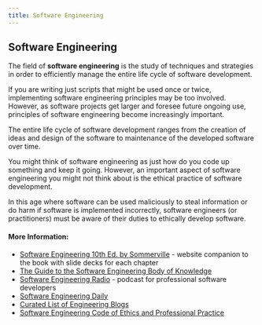 ```yaml
---
title: Software Engineering
---
```

## Software Engineering

The field of **software engineering** is the study of techniques and strategies
in order to efficiently manage the entire life cycle of software development.

If you are writing just scripts that might be used once or twice, implementing
software engineering principles may be too involved. However, as software
projects get larger and foresee future ongoing use, principles of software
engineering become increasingly important.

The entire life cycle of software development ranges from the creation of ideas
and design of the software to maintenance of the developed software over time.

You might think of software engineering as just how do you code up something and
keep it going. However, an important aspect of software engineering you might
not think about is the ethical practice of software development.

In this age where software can be used maliciously to steal information or do
harm if software is implemented incorrectly, software engineers (or
practitioners) must be aware of their duties to ethically develop software.

#### More Information:

- [Software Engineering 10th Ed. by Sommerville](http://iansommerville.com/software-engineering-book/) - website companion to the book with slide decks for each chapter
- [The Guide to the Software Engineering Body of Knowledge](https://www.computer.org/web/swebok)
- [Software Engineering Radio](http://www.se-radio.net/) - podcast for professional software developers
- [Software Engineering Daily](https://softwareengineeringdaily.com/)
- [Curated List of Engineering Blogs](https://github.com/kilimchoi/engineering-blogs)
- [Software Engineering Code of Ethics and Professional Practice](http://www.acm.org/about/se-code)
